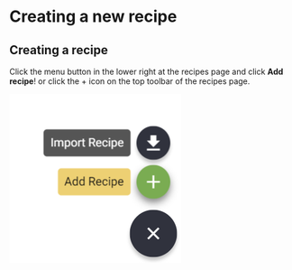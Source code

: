 # Creating a new recipe

## Creating a recipe

Click the menu button in the lower right at the recipes page and click **Add recipe**! or click the + icon on the top toolbar of the recipes page.

![](../.gitbook/assets/image%20%287%29.png)

